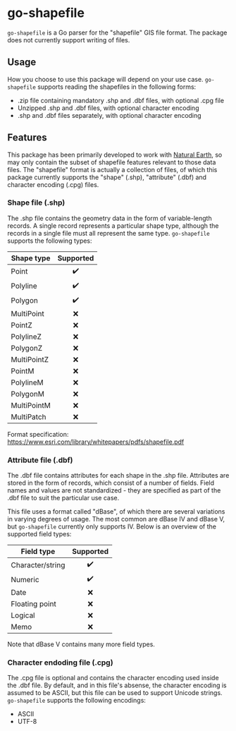 # go-shapefile

`go-shapefile` is a Go parser for the "shapefile" GIS file format. The package does not currently support writing of files.

## Usage

How you choose to use this package will depend on your use case. `go-shapefile` supports reading the shapefiles in the following forms:

* .zip file containing mandatory .shp and .dbf files, with optional .cpg file
* Unzipped .shp and .dbf files, with optional character encoding
* .shp and .dbf files separately, with optional character encoding

## Features

This package has been primarily developed to work with [Natural Earth](https://www.naturalearthdata.com/), so may only contain the subset of shapefile features relevant to those data files. The "shapefile" format is actually a collection of files, of which this package currently supports the "shape" (.shp), "attribute" (.dbf) and character encoding (.cpg) files.

### Shape file (.shp)

The .shp file contains the geometry data in the form of variable-length records. A single record represents a particular shape type, although the records in a single file must all represent the same type. `go-shapefile` supports the following types:

| Shape type  | Supported          |
| ----------- |:------------------:|
| Point       | :heavy_check_mark: |
| Polyline    | :heavy_check_mark: |
| Polygon     | :heavy_check_mark: |
| MultiPoint  | :x:                |
| PointZ      | :x:                |
| PolylineZ   | :x:                |
| PolygonZ    | :x:                |
| MultiPointZ | :x:                |
| PointM      | :x:                |
| PolylineM   | :x:                |
| PolygonM    | :x:                |
| MultiPointM | :x:                |
| MultiPatch  | :x:                |

Format specification: https://www.esri.com/library/whitepapers/pdfs/shapefile.pdf

### Attribute file (.dbf)

The .dbf file contains attributes for each shape in the .shp file. Attributes are stored in the form of records, which consist of a number of fields. Field names and values are not standardized - they are specified as part of the .dbf file to suit the particular use case.

This file uses a format called "dBase", of which there are several variations in varying degrees of usage. The most common are dBase IV and dBase V, but `go-shapefile` currently only supports IV. Below is an overview of the supported field types:

| Field type       | Supported          |
| ---------------- |:------------------:|
| Character/string | :heavy_check_mark: |
| Numeric          | :heavy_check_mark: |
| Date             | :x:                |
| Floating point   | :x:                |
| Logical          | :x:                |
| Memo             | :x:                |

Note that dBase V contains many more field types.

### Character endoding file (.cpg)

The .cpg file is optional and contains the character encoding used inside the .dbf file. By default, and in this file's absense, the character encoding is assumed to be ASCII, but this file can be used to support Unicode strings. `go-shapefile` supports the following encodings:

* ASCII
* UTF-8
